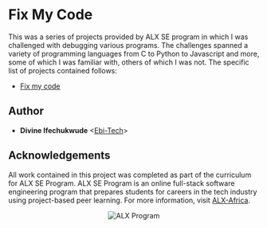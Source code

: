 # Fix My Code

This was a series of projects provided by ALX SE program in which I was
challenged with debugging various programs. The challenges spanned a variety of
programming languages from C to Python to Javascript and more, some of which I
was familiar with, others of which I was not. The specific list of projects
contained follows:

* [Fix my code](./0x00-challenge)

## Author

* __Divine Ifechukwude__ <[Ebi-Tech](https://github.com/Ebi-Tech)>

## Acknowledgements

All work contained in this project was completed as part of the curriculum for ALX SE Program. ALX SE Program is an online full-stack software
engineering program that prepares students for careers in the tech industry
using project-based peer learning. For more information, visit
[ALX-Africa](https://www.alxafrica.com/).

<p align="center">
  <img
    src="https://www.alxafrica.com/wp-content/uploads/2022/01/banner-img-2.png"
    alt="ALX Program">
</p>
